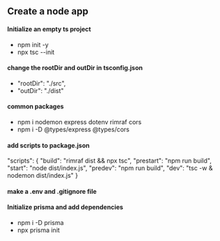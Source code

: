 ## Create a node app

#### Initialize an empty ts project

- npm init -y
- npx tsc --init

#### change the rootDir and outDir in tsconfig.json

- "rootDir": "./src",
- "outDir": "./dist"

#### common packages

- npm i nodemon express dotenv rimraf cors
- npm i -D @types/express @types/cors

#### add scripts to package.json

"scripts": {
"build": "rimraf dist && npx tsc",
"prestart": "npm run build",
"start": "node dist/index.js",
"predev": "npm run build",
"dev": "tsc -w & nodemon dist/index.js"
}

#### make a .env and .gitignore file

#### Initialize prisma and add dependencies

- npm i -D prisma
- npx prisma init
